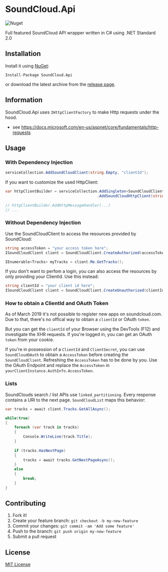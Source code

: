 # SoundCloud.Api

![Nuget](https://img.shields.io/nuget/v/SoundCloud.Api.svg?style=flat-square)

Full featured SoundCloud API wrapper written in C# using .NET Standard 2.0

## Installation

Install it using [NuGet](https://www.nuget.org/packages/SoundCloud.Api/):
```
Install-Package SoundCloud.Api
```
or download the latest archive from the [release page](https://github.com/prayzzz/SoundCloud.Api/releases).

## Information

SoundCloud.Api uses `IHttpClientFactory` to make Http requests under the hood.
* see https://docs.microsoft.com/en-us/aspnet/core/fundamentals/http-requests

## Usage

### With Dependency Injection

```csharp
serviceCollection.AddSoundCloudClient(string.Empty, "clientId");
```

If you want to customize the used HttpClient:

```csharp
var httpClientBuilder = serviceCollection.AddSingleton<SoundCloudClient>()
                                         .AddSoundCloudHttpClient(string.Empty, "clientId");
                                         
// httpClientBuilder.AddHttpMessageHandler(...)
// ...
```

### Without Dependency Injection

Use the SoundCloudClient to access the resources provided by SoundCloud:
```csharp
string accessToken = "your access token here";
ISoundCloudClient client = SoundCloudClient.CreateAuthorized(accessToken);

IEnumerable<Tracks> myTracks = client.Me.GetTracks();
```

If you don't want to perfom a login, you can also access the resources by only providing your ClientId. Use this instead:
```csharp
string clientId = "your client id here";
ISoundCloudClient client = SoundCloudClient.CreateUnauthorized(clientId);
```

### How to obtain a ClientId and OAuth Token

As of March 2019 it's not possible to register new apps on soundcloud.com.
Due to that, there's no offical way to obtain a `clientId` or OAuth `token`.

But you can get the `clientId` of your Browser using the DevTools (F12) and investigate the XHR requests.
If you're logged in, you can get an OAuth `token` from your cookie.

If you're in possession of a `ClientId` and `ClientSecret`, you can use `SoundCloudOAuth` to obtain a `AccessToken` before creating the `SoundCloudClient`.
Refreshing the `AccessToken` has to be done by you. Use the OAuth Endpoint and replace the `AccessToken` in `yourClientInstance.AuthInfo.AccessToken`.


### Lists

SoundClouds search / list APIs use `linked_partitioning`.
Every response contains a URI to the next page.
`SoundCloudList` maps this behavior:

```csharp
var tracks = await client.Tracks.GetAllAsync();

while(true)
{
    foreach (var track in tracks)
    {
        Console.WriteLine(track.Title);
    }
    
    if (tracks.HasNextPage)
    {
        tracks = await tracks.GetNextPageAsync();
    }
    else
    {
        break;
    }
}
```

## Contributing

1. Fork it!
2. Create your feature branch: `git checkout -b my-new-feature`
3. Commit your changes: `git commit -am 'Add some feature'`
4. Push to the branch: `git push origin my-new-feature`
5. Submit a pull request

## License

[MIT License](https://github.com/prayzzz/SoundCloud.Api/blob/master/LICENSE)
